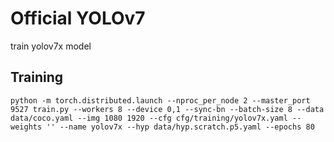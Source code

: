 # Official YOLOv7
train yolov7x model

## Training

``` shell
python -m torch.distributed.launch --nproc_per_node 2 --master_port 9527 train.py --workers 8 --device 0,1 --sync-bn --batch-size 8 --data data/coco.yaml --img 1080 1920 --cfg cfg/training/yolov7x.yaml --weights '' --name yolov7x --hyp data/hyp.scratch.p5.yaml --epochs 80
```
